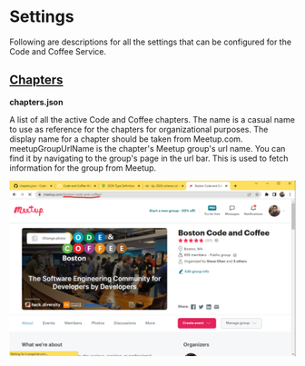# Settings

Following are descriptions for all the settings that can be configured for the Code and Coffee Service.

## [Chapters](./settings/chapters.json)

**chapters.json**

A list of all the active Code and Coffee chapters. The name is a casual name to use as reference for the chapters for organizational purposes. The display name for a chapter should be taken from Meetup.com. meetupGroupUrlName is the chapter's Meetup group's url name. You can find it by navigating to the group's page in the url bar. This is used to fetch information for the group from Meetup.

![Group Url Name](../readme/group-url-name.png)
